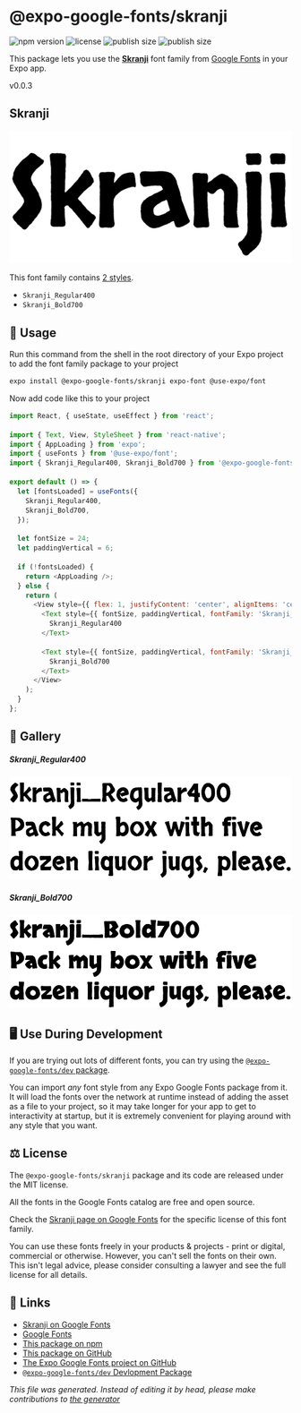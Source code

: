 # @expo-google-fonts/skranji

![npm version](https://flat.badgen.net/npm/v/@expo-google-fonts/skranji)
![license](https://flat.badgen.net/github/license/expo/google-fonts)
![publish size](https://flat.badgen.net/packagephobia/install/@expo-google-fonts/skranji)
![publish size](https://flat.badgen.net/packagephobia/publish/@expo-google-fonts/skranji)

This package lets you use the [**Skranji**](https://fonts.google.com/specimen/Skranji) font family from [Google Fonts](https://fonts.google.com/) in your Expo app.

v0.0.3

## Skranji

![Skranji](./font-family.png)

This font family contains [2 styles](#gallery).

- `Skranji_Regular400`
- `Skranji_Bold700`

## 🔡 Usage

Run this command from the shell in the root directory of your Expo project to add the font family package to your project
```sh
expo install @expo-google-fonts/skranji expo-font @use-expo/font
```

Now add code like this to your project
```js
import React, { useState, useEffect } from 'react';

import { Text, View, StyleSheet } from 'react-native';
import { AppLoading } from 'expo';
import { useFonts } from '@use-expo/font';
import { Skranji_Regular400, Skranji_Bold700 } from '@expo-google-fonts/skranji';

export default () => {
  let [fontsLoaded] = useFonts({
    Skranji_Regular400,
    Skranji_Bold700,
  });

  let fontSize = 24;
  let paddingVertical = 6;

  if (!fontsLoaded) {
    return <AppLoading />;
  } else {
    return (
      <View style={{ flex: 1, justifyContent: 'center', alignItems: 'center' }}>
        <Text style={{ fontSize, paddingVertical, fontFamily: 'Skranji_Regular400' }}>
          Skranji_Regular400
        </Text>

        <Text style={{ fontSize, paddingVertical, fontFamily: 'Skranji_Bold700' }}>
          Skranji_Bold700
        </Text>
      </View>
    );
  }
};

```

## 📖 Gallery

##### Skranji_Regular400
![Skranji_Regular400](./9ee2c9312ee6ae5db2fdf49b0a797da03bd5ae1df447d051b081612b3db1d2fd.ttf.png)

##### Skranji_Bold700
![Skranji_Bold700](./7dd8ded95fc8d9be6c80296a989eb3057929d548770081d17653c90dc11d8248.ttf.png)


## 🖥️ Use During Development

If you are trying out lots of different fonts, you can try using the [`@expo-google-fonts/dev` package](https://github.com/expo/google-fonts/tree/master/font-packages/dev#readme).

You can import *any* font style from any Expo Google Fonts package from it. It will load the fonts
over the network at runtime instead of adding the asset as a file to your project, so it may take longer
for your app to get to interactivity at startup, but it is extremely convenient
for playing around with any style that you want.

## ⚖️ License

The `@expo-google-fonts/skranji` package and its code are released under the MIT license.

All the fonts in the Google Fonts catalog are free and open source.

Check the [Skranji page on Google Fonts](https://fonts.google.com/specimen/Skranji) for the specific license of this font family.

You can use these fonts freely in your products & projects - print or digital, commercial or otherwise. However, you can't sell the fonts on their own. This isn't legal advice, please consider consulting a lawyer and see the full license for all details.

## 🔗 Links

- [Skranji on Google Fonts](https://fonts.google.com/specimen/Skranji)
- [Google Fonts](https://fonts.google.com/)
- [This package on npm](https://www.npmjs.com/package/@expo-google-fonts/skranji)
- [This package on GitHub](https://github.com/expo/google-fonts/tree/master/font-packages/skranji)
- [The Expo Google Fonts project on GitHub](https://github.com/expo/google-fonts)
- [`@expo-google-fonts/dev` Devlopment Package](https://github.com/expo/google-fonts/tree/master/font-packages/dev)


*This file was generated. Instead of editing it by head, please make contributions to [the generator](https://github.com/expo/google-fonts/tree/master/packages/generator)*
